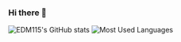 ### Hi there 👋

![EDM115's GitHub stats](https://github-readme-stats.vercel.app/api?username=EDM115&count_private=true&show_icons=true&theme=merko&cache_seconds=1800)
![Most Used Languages](https://github-readme-stats.vercel.app/api/top-langs/?username=EDM115&langs_count=10&layout=compact)

<!--
**EDM115/EDM115** is a ✨ _special_ ✨ repository because its `README.md` (this file) appears on your GitHub profile.

Here are some ideas to get you started:

- 🔭 I’m currently working on ...
- 🌱 I’m currently learning ...
- 👯 I’m looking to collaborate on ...
- 🤔 I’m looking for help with ...
- 💬 Ask me about ...
- 📫 How to reach me: ...
- 😄 Pronouns: ...
- ⚡ Fun fact: ...
-->
